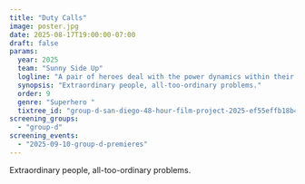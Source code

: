 ```yaml
---
title: "Duty Calls"
image: poster.jpg
date: 2025-08-17T19:00:00-07:00
draft: false
params:
  year: 2025
  team: "Sunny Side Up"
  logline: "A pair of heroes deal with the power dynamics within their marriage, and struggle to reconcile with their newfound roles as parents."
  synopsis: "Extraordinary people, all-too-ordinary problems."
  order: 9
  genre: "Superhero "
  tixtree_id: "group-d-san-diego-48-hour-film-project-2025-ef55effb18b4"
screening_groups:
  - "group-d"
screening_events:
  - "2025-09-10-group-d-premieres"
---
```


Extraordinary people, all-too-ordinary problems.
